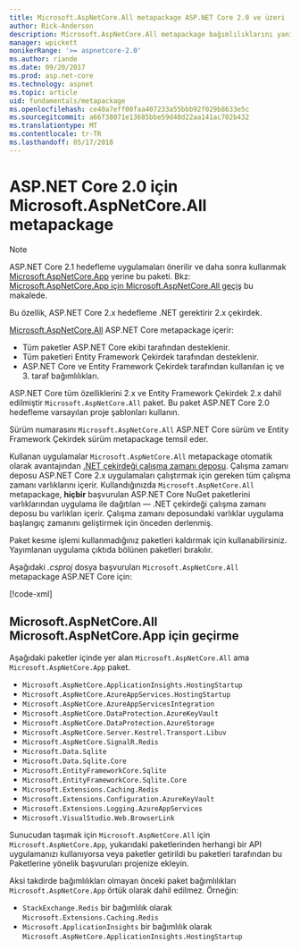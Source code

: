 ```yaml
---
title: Microsoft.AspNetCore.All metapackage ASP.NET Core 2.0 ve üzeri
author: Rick-Anderson
description: Microsoft.AspNetCore.All metapackage bağımlılıklarını yanı sıra tüm desteklenen ASP.NET Core ve Entity Framework Çekirdek paketleri içerir.
manager: wpickett
monikerRange: '>= aspnetcore-2.0'
ms.author: riande
ms.date: 09/20/2017
ms.prod: asp.net-core
ms.technology: aspnet
ms.topic: article
uid: fundamentals/metapackage
ms.openlocfilehash: ce40a7eff00faa407233a55bbb92f029b8633e5c
ms.sourcegitcommit: a66f38071e13685bbe59d48d22aa141ac702b432
ms.translationtype: MT
ms.contentlocale: tr-TR
ms.lasthandoff: 05/17/2018
---
```

# <a name="microsoftaspnetcoreall-metapackage-for-aspnet-core-20"></a>ASP.NET Core 2.0 için Microsoft.AspNetCore.All metapackage

> [!NOTE]
> ASP.NET Core 2.1 hedefleme uygulamaları önerilir ve daha sonra kullanmak [Microsoft.AspNetCore.App](xref:fundamentals/metapackage) yerine bu paketi. Bkz: [Microsoft.AspNetCore.App için Microsoft.AspNetCore.All geçiş](#migrate) bu makalede.

Bu özellik, ASP.NET Core 2.x hedefleme .NET gerektirir 2.x çekirdek.

[Microsoft.AspNetCore.All](https://www.nuget.org/packages/Microsoft.AspNetCore.All) ASP.NET Core metapackage içerir:

* Tüm paketler ASP.NET Core ekibi tarafından desteklenir.
* Tüm paketleri Entity Framework Çekirdek tarafından desteklenir. 
* ASP.NET Core ve Entity Framework Çekirdek tarafından kullanılan iç ve 3. taraf bağımlılıkları. 

ASP.NET Core tüm özelliklerini 2.x ve Entity Framework Çekirdek 2.x dahil edilmiştir `Microsoft.AspNetCore.All` paket. Bu paket ASP.NET Core 2.0 hedefleme varsayılan proje şablonları kullanın.

Sürüm numarasını `Microsoft.AspNetCore.All` ASP.NET Core sürüm ve Entity Framework Çekirdek sürüm metapackage temsil eder.

Kullanan uygulamalar `Microsoft.AspNetCore.All` metapackage otomatik olarak avantajından [.NET çekirdeği çalışma zamanı deposu](https://docs.microsoft.com/dotnet/core/deploying/runtime-store). Çalışma zamanı deposu ASP.NET Core 2.x uygulamaları çalıştırmak için gereken tüm çalışma zamanı varlıklarını içerir. Kullandığınızda `Microsoft.AspNetCore.All` metapackage, **hiçbir** başvurulan ASP.NET Core NuGet paketlerini varlıklarından uygulama ile dağıtılan &mdash; .NET çekirdeği çalışma zamanı deposu bu varlıkları içerir. Çalışma zamanı deposundaki varlıklar uygulama başlangıç zamanını geliştirmek için önceden derlenmiş.

Paket kesme işlemi kullanmadığınız paketleri kaldırmak için kullanabilirsiniz. Yayımlanan uygulama çıktıda bölünen paketleri bırakılır.

Aşağıdaki *.csproj* dosya başvuruları `Microsoft.AspNetCore.All` metapackage ASP.NET Core için:

[!code-xml[](../mvc/views/view-compilation/sample/MvcRazorCompileOnPublish2.csproj?highlight=9)]

<a name="migrate"></a>
## <a name="migrating-from-microsoftaspnetcoreall-to-microsoftaspnetcoreapp"></a>Microsoft.AspNetCore.All Microsoft.AspNetCore.App için geçirme

Aşağıdaki paketler içinde yer alan `Microsoft.AspNetCore.All` ama `Microsoft.AspNetCore.App` paket. 

* `Microsoft.AspNetCore.ApplicationInsights.HostingStartup`
* `Microsoft.AspNetCore.AzureAppServices.HostingStartup`
* `Microsoft.AspNetCore.AzureAppServicesIntegration`
* `Microsoft.AspNetCore.DataProtection.AzureKeyVault`
* `Microsoft.AspNetCore.DataProtection.AzureStorage`
* `Microsoft.AspNetCore.Server.Kestrel.Transport.Libuv`
* `Microsoft.AspNetCore.SignalR.Redis`
* `Microsoft.Data.Sqlite`
* `Microsoft.Data.Sqlite.Core`
* `Microsoft.EntityFrameworkCore.Sqlite`
* `Microsoft.EntityFrameworkCore.Sqlite.Core`
* `Microsoft.Extensions.Caching.Redis`
* `Microsoft.Extensions.Configuration.AzureKeyVault`
* `Microsoft.Extensions.Logging.AzureAppServices`
* `Microsoft.VisualStudio.Web.BrowserLink`

Sunucudan taşımak için `Microsoft.AspNetCore.All` için `Microsoft.AspNetCore.App`, yukarıdaki paketlerinden herhangi bir API uygulamanızı kullanıyorsa veya paketler getirildi bu paketleri tarafından bu Paketlerine yönelik başvuruları projenize ekleyin.

Aksi takdirde bağımlılıkları olmayan önceki paket bağımlılıkları `Microsoft.AspNetCore.App` örtük olarak dahil edilmez. Örneğin:

* `StackExchange.Redis` bir bağımlılık olarak `Microsoft.Extensions.Caching.Redis`
* `Microsoft.ApplicationInsights` bir bağımlılık olarak `Microsoft.AspNetCore.ApplicationInsights.HostingStartup`